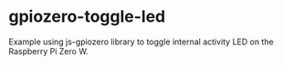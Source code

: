 # gpiozero-toggle-led
Example using js-gpiozero library to toggle internal activity LED on the Raspberry Pi Zero W.
